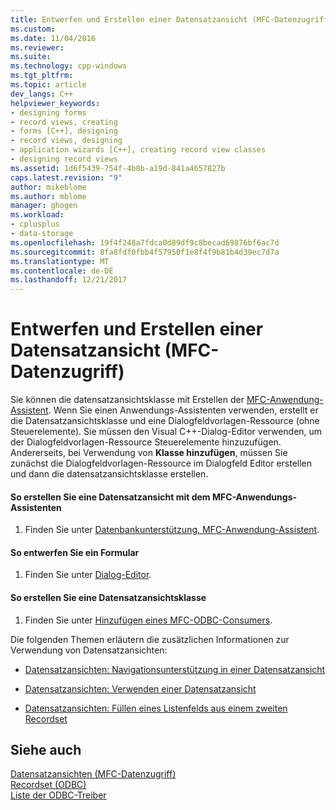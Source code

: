 ```yaml
---
title: Entwerfen und Erstellen einer Datensatzansicht (MFC-Datenzugriff) | Microsoft Docs
ms.custom: 
ms.date: 11/04/2016
ms.reviewer: 
ms.suite: 
ms.technology: cpp-windows
ms.tgt_pltfrm: 
ms.topic: article
dev_langs: C++
helpviewer_keywords:
- designing forms
- record views, creating
- forms [C++], designing
- record views, designing
- application wizards [C++], creating record view classes
- designing record views
ms.assetid: 1d6f5439-754f-4b8b-a19d-841a4657827b
caps.latest.revision: "9"
author: mikeblome
ms.author: mblome
manager: ghogen
ms.workload:
- cplusplus
- data-storage
ms.openlocfilehash: 19f4f248a7fdca0d89df9c8becad69876bf6ac7d
ms.sourcegitcommit: 8fa8fdf0fbb4f57950f1e8f4f9b81b4d39ec7d7a
ms.translationtype: MT
ms.contentlocale: de-DE
ms.lasthandoff: 12/21/2017
---
```

# <a name="designing-and-creating-a-record-view--mfc-data-access"></a>Entwerfen und Erstellen einer Datensatzansicht (MFC-Datenzugriff)
Sie können die datensatzansichtsklasse mit Erstellen der [MFC-Anwendung-Assistent](../mfc/reference/database-support-mfc-application-wizard.md). Wenn Sie einen Anwendungs-Assistenten verwenden, erstellt er die Datensatzansichtsklasse und eine Dialogfeldvorlagen-Ressource (ohne Steuerelemente). Sie müssen den Visual C++-Dialog-Editor verwenden, um der Dialogfeldvorlagen-Ressource Steuerelemente hinzuzufügen. Andererseits, bei Verwendung von **Klasse hinzufügen**, müssen Sie zunächst die Dialogfeldvorlagen-Ressource im Dialogfeld Editor erstellen und dann die datensatzansichtsklasse erstellen.  
  
  
#### <a name="to-create-your-record-view-with-the-mfc-application-wizard"></a>So erstellen Sie eine Datensatzansicht mit dem MFC-Anwendungs-Assistenten  
  
1.  Finden Sie unter [Datenbankunterstützung, MFC-Anwendung-Assistent](../mfc/reference/database-support-mfc-application-wizard.md).  
  
#### <a name="to-design-your-form"></a>So entwerfen Sie ein Formular  
  
1.  Finden Sie unter [Dialog-Editor](../windows/dialog-editor.md).  
  
#### <a name="to-create-your-record-view-class"></a>So erstellen Sie eine Datensatzansichtsklasse  
  
1.  Finden Sie unter [Hinzufügen eines MFC-ODBC-Consumers](../mfc/reference/adding-an-mfc-odbc-consumer.md).  
  
 Die folgenden Themen erläutern die zusätzlichen Informationen zur Verwendung von Datensatzansichten:  
  
-   [Datensatzansichten: Navigationsunterstützung in einer Datensatzansicht](../data/supporting-navigation-in-a-record-view-mfc-data-access.md)  
  
-   [Datensatzansichten: Verwenden einer Datensatzansicht](../data/using-a-record-view-mfc-data-access.md)  
  
-   [Datensatzansichten: Füllen eines Listenfelds aus einem zweiten Recordset](../data/filling-a-list-box-from-a-second-recordset-mfc-data-access.md)  
  
## <a name="see-also"></a>Siehe auch  
 [Datensatzansichten (MFC-Datenzugriff)](../data/record-views-mfc-data-access.md)   
 [Recordset (ODBC)](../data/odbc/recordset-odbc.md)   
 [Liste der ODBC-Treiber](../data/odbc/odbc-driver-list.md)